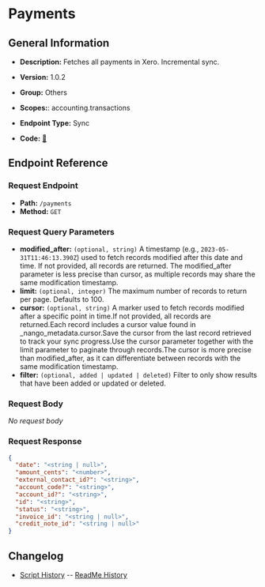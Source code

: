 # Payments

## General Information

- **Description:** Fetches all payments in Xero. Incremental sync.

- **Version:** 1.0.2
- **Group:** Others
- **Scopes:**: accounting.transactions
- **Endpoint Type:** Sync
- **Code:** [🔗](https://github.com/NangoHQ/integration-templates/tree/main/integrations/xero/syncs/payments.ts)

## Endpoint Reference

### Request Endpoint

- **Path:** `/payments`
- **Method:** `GET`

### Request Query Parameters

- **modified_after:** `(optional, string)` A timestamp (e.g., `2023-05-31T11:46:13.390Z`) used to fetch records modified after this date and time. If not provided, all records are returned. The modified_after parameter is less precise than cursor, as multiple records may share the same modification timestamp.
- **limit:** `(optional, integer)` The maximum number of records to return per page. Defaults to 100.
- **cursor:** `(optional, string)` A marker used to fetch records modified after a specific point in time.If not provided, all records are returned.Each record includes a cursor value found in _nango_metadata.cursor.Save the cursor from the last record retrieved to track your sync progress.Use the cursor parameter together with the limit parameter to paginate through records.The cursor is more precise than modified_after, as it can differentiate between records with the same modification timestamp.
- **filter:** `(optional, added | updated | deleted)` Filter to only show results that have been added or updated or deleted.

### Request Body

_No request body_

### Request Response

```json
{
  "date": "<string | null>",
  "amount_cents": "<number>",
  "external_contact_id?": "<string>",
  "account_code?": "<string>",
  "account_id?": "<string>",
  "id": "<string>",
  "status": "<string>",
  "invoice_id": "<string | null>",
  "credit_note_id": "<string | null>"
}
```

## Changelog

- [Script History](https://github.com/NangoHQ/integration-templates/commits/main/integrations/xero/syncs/payments.ts)
-- [ReadMe History](https://github.com/NangoHQ/integration-templates/commits/main/integrations/xero/syncs/payments.md)
